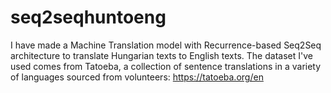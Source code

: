 # seq2seqhuntoeng

I have made a Machine Translation model with Recurrence-based Seq2Seq architecture to translate Hungarian texts to English texts. 
The dataset I've used comes from Tatoeba, a collection of sentence translations in a variety of languages sourced from volunteers: https://tatoeba.org/en
